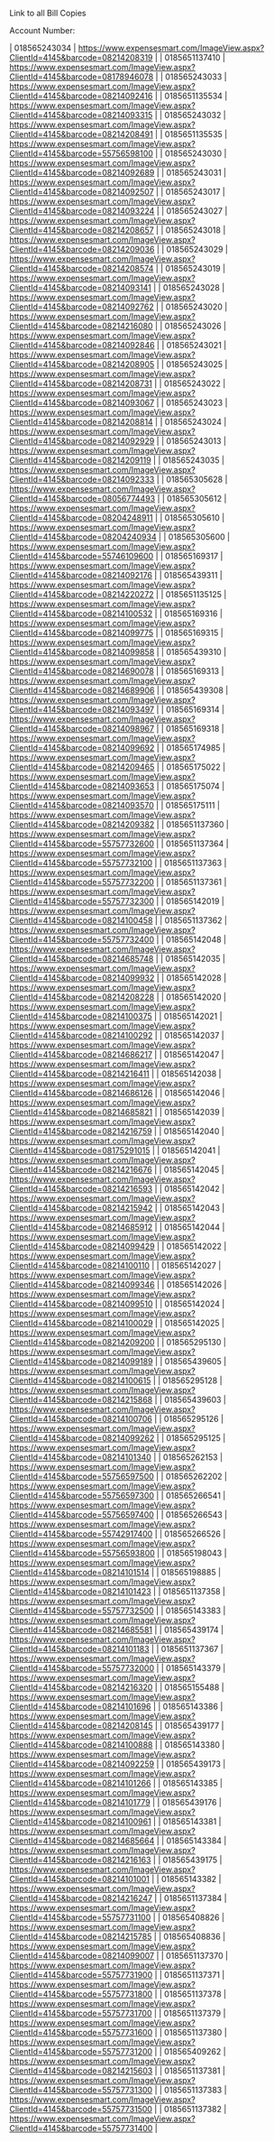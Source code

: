 Link to all Bill Copies

Account Number:

| 018565243034 | https://www.expensesmart.com/ImageView.aspx?ClientId=4145&barcode=08214208319 |
| 0185651137410 | https://www.expensesmart.com/ImageView.aspx?ClientId=4145&barcode=08178946078 |
| 018565243033 | https://www.expensesmart.com/ImageView.aspx?ClientId=4145&barcode=08214092416 |
| 0185651135534 | https://www.expensesmart.com/ImageView.aspx?ClientId=4145&barcode=08214093315 |
| 018565243032 | https://www.expensesmart.com/ImageView.aspx?ClientId=4145&barcode=08214208491 |
| 0185651135535 | https://www.expensesmart.com/ImageView.aspx?ClientId=4145&barcode=55756598100 |
| 018565243030 | https://www.expensesmart.com/ImageView.aspx?ClientId=4145&barcode=08214092689 |
| 018565243031 | https://www.expensesmart.com/ImageView.aspx?ClientId=4145&barcode=08214092507 |
| 018565243017 | https://www.expensesmart.com/ImageView.aspx?ClientId=4145&barcode=08214093224 |
| 018565243027 | https://www.expensesmart.com/ImageView.aspx?ClientId=4145&barcode=08214208657 |
| 018565243018 | https://www.expensesmart.com/ImageView.aspx?ClientId=4145&barcode=08214209036 |
| 018565243029 | https://www.expensesmart.com/ImageView.aspx?ClientId=4145&barcode=08214208574 |
| 018565243019 | https://www.expensesmart.com/ImageView.aspx?ClientId=4145&barcode=08214093141 |
| 018565243028 | https://www.expensesmart.com/ImageView.aspx?ClientId=4145&barcode=08214092762 |
| 018565243020 | https://www.expensesmart.com/ImageView.aspx?ClientId=4145&barcode=08214216080 |
| 018565243026 | https://www.expensesmart.com/ImageView.aspx?ClientId=4145&barcode=08214092846 |
| 018565243021 | https://www.expensesmart.com/ImageView.aspx?ClientId=4145&barcode=08214208905 |
| 018565243025 | https://www.expensesmart.com/ImageView.aspx?ClientId=4145&barcode=08214208731 |
| 018565243022 | https://www.expensesmart.com/ImageView.aspx?ClientId=4145&barcode=08214093067 |
| 018565243023 | https://www.expensesmart.com/ImageView.aspx?ClientId=4145&barcode=08214208814 |
| 018565243024 | https://www.expensesmart.com/ImageView.aspx?ClientId=4145&barcode=08214092929 |
| 018565243013 | https://www.expensesmart.com/ImageView.aspx?ClientId=4145&barcode=08214209119 |
| 018565243035 | https://www.expensesmart.com/ImageView.aspx?ClientId=4145&barcode=08214092333 |
| 018565305628 | https://www.expensesmart.com/ImageView.aspx?ClientId=4145&barcode=08056774493 |
| 018565305612 | https://www.expensesmart.com/ImageView.aspx?ClientId=4145&barcode=08204248911 |
| 018565305610 | https://www.expensesmart.com/ImageView.aspx?ClientId=4145&barcode=08204240934 |
| 018565305600 | https://www.expensesmart.com/ImageView.aspx?ClientId=4145&barcode=55746109600 |
| 018565169317 | https://www.expensesmart.com/ImageView.aspx?ClientId=4145&barcode=08214092176 |
| 018565439311 | https://www.expensesmart.com/ImageView.aspx?ClientId=4145&barcode=08214220272 |
| 0185651135125 | https://www.expensesmart.com/ImageView.aspx?ClientId=4145&barcode=08214100532 |
| 018565169316 | https://www.expensesmart.com/ImageView.aspx?ClientId=4145&barcode=08214099775 |
| 018565169315 | https://www.expensesmart.com/ImageView.aspx?ClientId=4145&barcode=08214099858 |
| 018565439310 | https://www.expensesmart.com/ImageView.aspx?ClientId=4145&barcode=08214690078 |
| 018565169313 | https://www.expensesmart.com/ImageView.aspx?ClientId=4145&barcode=08214689906 |
| 018565439308 | https://www.expensesmart.com/ImageView.aspx?ClientId=4145&barcode=08214093497 |
| 018565169314 | https://www.expensesmart.com/ImageView.aspx?ClientId=4145&barcode=08214098967 |
| 018565169318 | https://www.expensesmart.com/ImageView.aspx?ClientId=4145&barcode=08214099692 |
| 018565174985 | https://www.expensesmart.com/ImageView.aspx?ClientId=4145&barcode=08214209465 |
| 018565175022 | https://www.expensesmart.com/ImageView.aspx?ClientId=4145&barcode=08214093653 |
| 018565175074 | https://www.expensesmart.com/ImageView.aspx?ClientId=4145&barcode=08214093570 |
| 018565175111 | https://www.expensesmart.com/ImageView.aspx?ClientId=4145&barcode=08214209382 |
| 0185651137360 | https://www.expensesmart.com/ImageView.aspx?ClientId=4145&barcode=55757732600 |
| 0185651137364 | https://www.expensesmart.com/ImageView.aspx?ClientId=4145&barcode=55757732100 |
| 0185651137363 | https://www.expensesmart.com/ImageView.aspx?ClientId=4145&barcode=55757732200 |
| 0185651137361 | https://www.expensesmart.com/ImageView.aspx?ClientId=4145&barcode=55757732300 |
| 018565142019 | https://www.expensesmart.com/ImageView.aspx?ClientId=4145&barcode=08214100458 |
| 0185651137362 | https://www.expensesmart.com/ImageView.aspx?ClientId=4145&barcode=55757732400 |
| 018565142048 | https://www.expensesmart.com/ImageView.aspx?ClientId=4145&barcode=08214685748 |
| 018565142035 | https://www.expensesmart.com/ImageView.aspx?ClientId=4145&barcode=08214099932 |
| 018565142028 | https://www.expensesmart.com/ImageView.aspx?ClientId=4145&barcode=08214208228 |
| 018565142020 | https://www.expensesmart.com/ImageView.aspx?ClientId=4145&barcode=08214100375 |
| 018565142021 | https://www.expensesmart.com/ImageView.aspx?ClientId=4145&barcode=08214100292 |
| 018565142037 | https://www.expensesmart.com/ImageView.aspx?ClientId=4145&barcode=08214686217 |
| 018565142047 | https://www.expensesmart.com/ImageView.aspx?ClientId=4145&barcode=08214216411 |
| 018565142038 | https://www.expensesmart.com/ImageView.aspx?ClientId=4145&barcode=08214686126 |
| 018565142046 | https://www.expensesmart.com/ImageView.aspx?ClientId=4145&barcode=08214685821 |
| 018565142039 | https://www.expensesmart.com/ImageView.aspx?ClientId=4145&barcode=08214216759 |
| 018565142040 | https://www.expensesmart.com/ImageView.aspx?ClientId=4145&barcode=08175291015 |
| 018565142041 | https://www.expensesmart.com/ImageView.aspx?ClientId=4145&barcode=08214216676 |
| 018565142045 | https://www.expensesmart.com/ImageView.aspx?ClientId=4145&barcode=08214216593 |
| 018565142042 | https://www.expensesmart.com/ImageView.aspx?ClientId=4145&barcode=08214215942 |
| 018565142043 | https://www.expensesmart.com/ImageView.aspx?ClientId=4145&barcode=08214685912 |
| 018565142044 | https://www.expensesmart.com/ImageView.aspx?ClientId=4145&barcode=08214099429 |
| 018565142022 | https://www.expensesmart.com/ImageView.aspx?ClientId=4145&barcode=08214100110 |
| 018565142027 | https://www.expensesmart.com/ImageView.aspx?ClientId=4145&barcode=08214099346 |
| 018565142026 | https://www.expensesmart.com/ImageView.aspx?ClientId=4145&barcode=08214099510 |
| 018565142024 | https://www.expensesmart.com/ImageView.aspx?ClientId=4145&barcode=08214100029 |
| 018565142025 | https://www.expensesmart.com/ImageView.aspx?ClientId=4145&barcode=08214209200 |
| 018565295130 | https://www.expensesmart.com/ImageView.aspx?ClientId=4145&barcode=08214099189 |
| 018565439605 | https://www.expensesmart.com/ImageView.aspx?ClientId=4145&barcode=08214100615 |
| 018565295128 | https://www.expensesmart.com/ImageView.aspx?ClientId=4145&barcode=08214215868 |
| 018565439603 | https://www.expensesmart.com/ImageView.aspx?ClientId=4145&barcode=08214100706 |
| 018565295126 | https://www.expensesmart.com/ImageView.aspx?ClientId=4145&barcode=08214099262 |
| 018565295125 | https://www.expensesmart.com/ImageView.aspx?ClientId=4145&barcode=08214101340 |
| 018565262153 | https://www.expensesmart.com/ImageView.aspx?ClientId=4145&barcode=55756597500 |
| 018565262202 | https://www.expensesmart.com/ImageView.aspx?ClientId=4145&barcode=55756597300 |
| 018565266541 | https://www.expensesmart.com/ImageView.aspx?ClientId=4145&barcode=55756597400 |
| 018565266543 | https://www.expensesmart.com/ImageView.aspx?ClientId=4145&barcode=55742917400 |
| 018565266526 | https://www.expensesmart.com/ImageView.aspx?ClientId=4145&barcode=55756593800 |
| 018565198043 | https://www.expensesmart.com/ImageView.aspx?ClientId=4145&barcode=08214101514 |
| 018565198885 | https://www.expensesmart.com/ImageView.aspx?ClientId=4145&barcode=08214101423 |
| 0185651137358 | https://www.expensesmart.com/ImageView.aspx?ClientId=4145&barcode=55757732500 |
| 018565143383 | https://www.expensesmart.com/ImageView.aspx?ClientId=4145&barcode=08214685581 |
| 018565439174 | https://www.expensesmart.com/ImageView.aspx?ClientId=4145&barcode=08214101183 |
| 0185651137367 | https://www.expensesmart.com/ImageView.aspx?ClientId=4145&barcode=55757732000 |
| 018565143379 | https://www.expensesmart.com/ImageView.aspx?ClientId=4145&barcode=08214216320 |
| 018565155488 | https://www.expensesmart.com/ImageView.aspx?ClientId=4145&barcode=08214101696 |
| 018565143386 | https://www.expensesmart.com/ImageView.aspx?ClientId=4145&barcode=08214208145 |
| 018565439177 | https://www.expensesmart.com/ImageView.aspx?ClientId=4145&barcode=08214100888 |
| 018565143380 | https://www.expensesmart.com/ImageView.aspx?ClientId=4145&barcode=08214092259 |
| 018565439173 | https://www.expensesmart.com/ImageView.aspx?ClientId=4145&barcode=08214101266 |
| 018565143385 | https://www.expensesmart.com/ImageView.aspx?ClientId=4145&barcode=08214101779 |
| 018565439176 | https://www.expensesmart.com/ImageView.aspx?ClientId=4145&barcode=08214100961 |
| 018565143381 | https://www.expensesmart.com/ImageView.aspx?ClientId=4145&barcode=08214685664 |
| 018565143384 | https://www.expensesmart.com/ImageView.aspx?ClientId=4145&barcode=08214216163 |
| 018565439175 | https://www.expensesmart.com/ImageView.aspx?ClientId=4145&barcode=08214101001 |
| 018565143382 | https://www.expensesmart.com/ImageView.aspx?ClientId=4145&barcode=08214216247 |
| 0185651137384 | https://www.expensesmart.com/ImageView.aspx?ClientId=4145&barcode=55757731100 |
| 018565408826 | https://www.expensesmart.com/ImageView.aspx?ClientId=4145&barcode=08214215785 |
| 018565408836 | https://www.expensesmart.com/ImageView.aspx?ClientId=4145&barcode=08214099007 |
| 0185651137370 | https://www.expensesmart.com/ImageView.aspx?ClientId=4145&barcode=55757731900 |
| 0185651137371 | https://www.expensesmart.com/ImageView.aspx?ClientId=4145&barcode=55757731800 |
| 0185651137378 | https://www.expensesmart.com/ImageView.aspx?ClientId=4145&barcode=55757731700 |
| 0185651137379 | https://www.expensesmart.com/ImageView.aspx?ClientId=4145&barcode=55757731600 |
| 0185651137380 | https://www.expensesmart.com/ImageView.aspx?ClientId=4145&barcode=55757731200 |
| 018565409262 | https://www.expensesmart.com/ImageView.aspx?ClientId=4145&barcode=08214215603 |
| 0185651137381 | https://www.expensesmart.com/ImageView.aspx?ClientId=4145&barcode=55757731300 |
| 0185651137383 | https://www.expensesmart.com/ImageView.aspx?ClientId=4145&barcode=55757731500 |
| 0185651137382 | https://www.expensesmart.com/ImageView.aspx?ClientId=4145&barcode=55757731400 |


